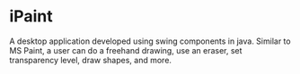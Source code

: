 # iPaint

A desktop application developed using swing components in java.
Similar to MS Paint, a user can do a freehand drawing, use an eraser, set transparency level, draw shapes, and more.
